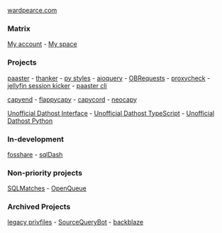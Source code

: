[wardpearce.com](https://wardpearce.com)

### Matrix
[My account](https://matrix.to/#/@wardp:matrix.org) -
[My space](https://matrix.to/#/#wards-development-hut:matrix.org)

### Projects
[paaster](https://github.com/WardPearce/paaster) -
[thanker](https://github.com/WardPearce/thanker) -
[py styles](https://github.com/WardPearce/py-styles) - 
[aioquery](https://github.com/WardPearce/aioquery) -
[OBRequests](https://github.com/WardPearce/OBRequests) -
[proxycheck](https://github.com/WardPearce/proxycheck) -
[jellyfin session kicker](https://github.com/WardPearce/jellyfin-session-kicker) -
[paaster cli](https://github.com/WardPearce/paaster-cli)

[capyend](https://github.com/capylife/capyend) -
[flappycapy](https://github.com/capylife/flappycapy) -
[capycord](https://github.com/capylife/capycord) -
[neocapy](https://github.com/capylife/neocapy)

[Unofficial Dathost Interface](https://github.com/UnofficialDathost/Interface) -
[Unofficial Dathost TypeScript](https://github.com/UnofficialDathost/TypeScript) -
[Unofficial Dathost Python](https://github.com/UnofficialDathost/Python)

### In-development
[fosshare](https://github.com/fosshare) -
[sqlDash](https://github.com/sqlDash)

### Non-priority projects
[SQLMatches](https://github.com/SQLMatches) -
[OpenQueue](https://github.com/OpenQueue)

### Archived Projects
[legacy privfiles](https://github.com/privfiles/legacy-privfiles) -
[SourceQueryBot](https://github.com/WardPearce/SourceQueryBot) -
[backblaze](https://github.com/WardPearce/backblaze)
